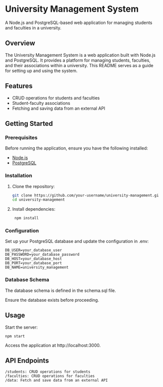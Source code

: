 # University Management System

A Node.js and PostgreSQL-based web application for managing students and faculties in a university.

## Overview

The University Management System is a web application built with Node.js and PostgreSQL. It provides a platform for managing students, faculties, and their associations within a university. This README serves as a guide for setting up and using the system.

## Features

- CRUD operations for students and faculties
- Student-faculty associations
- Fetching and saving data from an external API

## Getting Started

### Prerequisites

Before running the application, ensure you have the following installed:

- [Node.js](https://nodejs.org/)
- [PostgreSQL](https://www.postgresql.org/)

### Installation

1. Clone the repository:

   ```bash
   git clone https://github.com/your-username/university-management.git
   cd university-management
2. Install dependencies:
   ```bash
    npm install
   
### Configuration
Set up your PostgreSQL database and update the configuration in .env:
    
    DB_USER=your_database_user
    DB_PASSWORD=your_database_password
    DB_HOST=your_database_host
    DB_PORT=your_database_port
    DB_NAME=university_management


### Database Schema
The database schema is defined in the schema.sql file.

Ensure the database exists before proceeding.


## Usage
Start the server:
    
    npm start
Access the application at http://localhost:3000.

## API Endpoints
    /students: CRUD operations for students
    /faculties: CRUD operations for faculties
    /data: Fetch and save data from an external API
